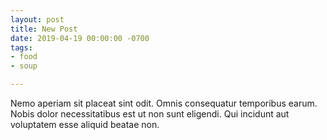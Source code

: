 ```yaml
---
layout: post
title: New Post
date: 2019-04-19 00:00:00 -0700
tags:
- food
- soup

---
```

Nemo aperiam sit placeat sint odit. Omnis consequatur temporibus earum. Nobis dolor necessitatibus est ut non sunt eligendi. Qui incidunt aut voluptatem esse aliquid beatae non.